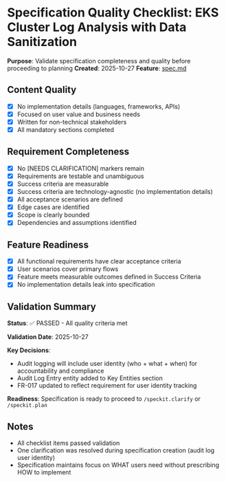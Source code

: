 # Specification Quality Checklist: EKS Cluster Log Analysis with Data Sanitization

**Purpose**: Validate specification completeness and quality before proceeding to planning
**Created**: 2025-10-27
**Feature**: [spec.md](../spec.md)

## Content Quality

- [x] No implementation details (languages, frameworks, APIs)
- [x] Focused on user value and business needs
- [x] Written for non-technical stakeholders
- [x] All mandatory sections completed

## Requirement Completeness

- [x] No [NEEDS CLARIFICATION] markers remain
- [x] Requirements are testable and unambiguous
- [x] Success criteria are measurable
- [x] Success criteria are technology-agnostic (no implementation details)
- [x] All acceptance scenarios are defined
- [x] Edge cases are identified
- [x] Scope is clearly bounded
- [x] Dependencies and assumptions identified

## Feature Readiness

- [x] All functional requirements have clear acceptance criteria
- [x] User scenarios cover primary flows
- [x] Feature meets measurable outcomes defined in Success Criteria
- [x] No implementation details leak into specification

## Validation Summary

**Status**: ✅ PASSED - All quality criteria met

**Validation Date**: 2025-10-27

**Key Decisions**:
- Audit logging will include user identity (who + what + when) for accountability and compliance
- Audit Log Entry entity added to Key Entities section
- FR-017 updated to reflect requirement for user identity tracking

**Readiness**: Specification is ready to proceed to `/speckit.clarify` or `/speckit.plan`

## Notes

- All checklist items passed validation
- One clarification was resolved during specification creation (audit log user identity)
- Specification maintains focus on WHAT users need without prescribing HOW to implement
